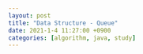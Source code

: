 ```yaml
---
layout: post
title: "Data Structure - Queue"
date: 2021-1-4 11:27:00 +0900
categories: [algorithm, java, study]
---
```

